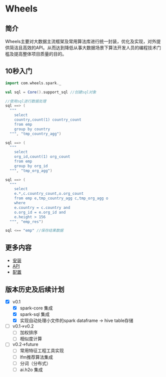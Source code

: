 # Wheels
## 简介
Wheels主要对大数据主流框架及常用算法库进行统一封装，优化及实现，对外提供简洁且高效的API。从而达到降低从事大数据场景下算法开发人员的编程技术门槛及提高整体项目质量的目的。
## 10秒入门

```scala
import com.wheels.spark._

val sql = Core().support_sql //创建sql对象

//使用sql进行数据处理
sql ==> (
  """
    select
    country,count(1) country_count
    from emp
    group by country
  """, "tmp_country_agg")

sql ==> (
  """
    select
    org_id,count(1) org_count
    from emp
    group by org_id
  """, "tmp_org_agg")

sql ==> (
  """
    select
    e.*,c.country_count,o.org_count
    from emp e,tmp_country_agg c,tmp_org_agg o
    where
    e.country = c.country and
    o.org_id = e.org_id and
    e.height > 156
  """, "emp_res")

sql <== "emp" //保存结果数据
```
## 更多内容
+ [安装](doc/install.md)
+ [API](doc/api.md)
+ [配置](doc/conf.md)

## 版本历史及后续计划
- [X] v0.1
  - [X] spark-core 集成
  - [X] spark-sql 集成
  - [X] 实现自动处理小文件的spark dataframe -> hive table存储
- [ ] v0.1->v0.2
  - [ ] 加权排序
  - [ ] 相似度计算
- [ ] v0.2->future
  - [ ] 常用特征工程工具实现
  - [ ] lfm推荐算法集成
  - [ ] 分词（分布式）  
  - [ ] ai.h2o 集成
